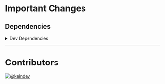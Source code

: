 # Important Changes

## Dependencies

<details>
<summary>Dev Dependencies</summary>

- Changed **[@tagproject/base-shared-config](https://www.npmjs.com/package/@tagproject/base-shared-config)** from `^2.0.1` to `^2.1.0`
- Changed **[@tagproject/vscode-shared-config](https://www.npmjs.com/package/@tagproject/vscode-shared-config)** from `^1.2.0` to `^1.2.1`

</details>

---

# Contributors

[![@keindev](https://avatars.githubusercontent.com/u/4527292?v=4&s=40)](https://github.com/keindev)
